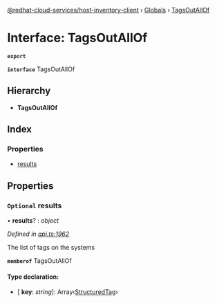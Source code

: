 [@redhat-cloud-services/host-inventory-client](../README.md) › [Globals](../globals.md) › [TagsOutAllOf](tagsoutallof.md)

# Interface: TagsOutAllOf

**`export`** 

**`interface`** TagsOutAllOf

## Hierarchy

* **TagsOutAllOf**

## Index

### Properties

* [results](tagsoutallof.md#optional-results)

## Properties

### `Optional` results

• **results**? : *object*

*Defined in [api.ts:1962](https://github.com/RedHatInsights/javascript-clients/blob/master/packages/host-inventory/api.ts#L1962)*

The list of tags on the systems

**`memberof`** TagsOutAllOf

#### Type declaration:

* \[ **key**: *string*\]: Array‹[StructuredTag](structuredtag.md)›
